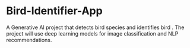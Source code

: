 # Bird-Identifier-App
A Generative AI project that detects bird species and identifies bird . The project will use deep learning models for image classification and NLP recommendations.
